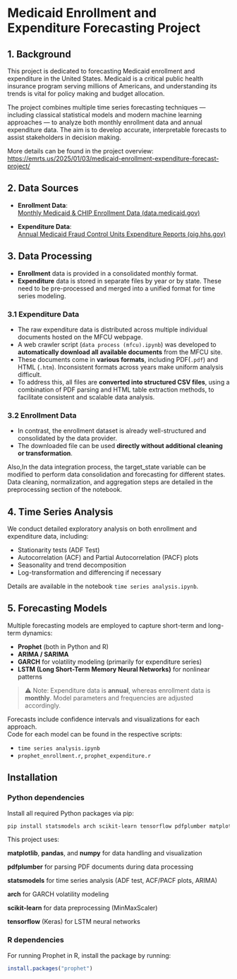 # Medicaid Enrollment and Expenditure Forecasting Project

## 1. Background

This project is dedicated to forecasting Medicaid enrollment and expenditure in the United States. Medicaid is a critical public health insurance program serving millions of Americans, and understanding its trends is vital for policy making and budget allocation.

The project combines multiple time series forecasting techniques — including classical statistical models and modern machine learning approaches — to analyze both monthly enrollment data and annual expenditure data. The aim is to develop accurate, interpretable forecasts to assist stakeholders in decision making.

More details can be found in the project overview:  
https://emrts.us/2025/01/03/medicaid-enrollment-expenditure-forecast-project/

## 2. Data Sources

- **Enrollment Data**:  
  [Monthly Medicaid & CHIP Enrollment Data (data.medicaid.gov)](https://data.medicaid.gov/dataset/6165f45b-ca93-5bb5-9d06-db29c692a360/data)
  
- **Expenditure Data**:  
  [Annual Medicaid Fraud Control Units Expenditure Reports (oig.hhs.gov)](https://oig.hhs.gov/fraud/medicaid-fraud-control-units-mfcu/)

## 3. Data Processing

- **Enrollment** data is provided in a consolidated monthly format.  
- **Expenditure** data is stored in separate files by year or by state. These need to be pre-processed and merged into a unified format for time series modeling.

### 3.1 Expenditure Data

- The raw expenditure data is distributed across multiple individual documents hosted on the MFCU webpage.
- A web crawler script (`data process (mfcu).ipynb`) was developed to **automatically download all available documents** from the MFCU site.
- These documents come in **various formats**, including PDF(`.pdf`) and HTML (`.htm`). Inconsistent formats across years make uniform analysis difficult.
- To address this, all files are **converted into structured CSV files**, using a combination of PDF parsing and HTML table extraction methods, to facilitate consistent and scalable data analysis.

### 3.2 Enrollment Data

- In contrast, the enrollment dataset is already well-structured and consolidated by the data provider.
- The downloaded file can be used **directly without additional cleaning or transformation**.

Also,In the data integration process, the target_state variable can be modified to perform data consolidation and forecasting for different states.
Data cleaning, normalization, and aggregation steps are detailed in the preprocessing section of the notebook.

## 4. Time Series Analysis

We conduct detailed exploratory analysis on both enrollment and expenditure data, including:

- Stationarity tests (ADF Test)
- Autocorrelation (ACF) and Partial Autocorrelation (PACF) plots
- Seasonality and trend decomposition
- Log-transformation and differencing if necessary

Details are available in the notebook `time series analysis.ipynb`.

## 5. Forecasting Models

Multiple forecasting models are employed to capture short-term and long-term dynamics:

- **Prophet** (both in Python and R)
- **ARIMA / SARIMA**
- **GARCH** for volatility modeling (primarily for expenditure series)
- **LSTM (Long Short-Term Memory Neural Networks)** for nonlinear patterns

> ⚠️ Note: Expenditure data is **annual**, whereas enrollment data is **monthly**. Model parameters and frequencies are adjusted accordingly.

Forecasts include confidence intervals and visualizations for each approach.  
Code for each model can be found in the respective scripts:

- `time series analysis.ipynb`
- `prophet_enrollment.r`, `prophet_expenditure.r`

## Installation

### Python dependencies

Install all required Python packages via pip:

```bash
pip install statsmodels arch scikit-learn tensorflow pdfplumber matplotlib pandas numpy
```

This project uses:

**matplotlib**, **pandas**, and **numpy** for data handling and visualization

**pdfplumber** for parsing PDF documents during data processing

**statsmodels** for time series analysis (ADF test, ACF/PACF plots, ARIMA)

**arch** for GARCH volatility modeling

**scikit-learn** for data preprocessing (MinMaxScaler)

**tensorflow** (Keras) for LSTM neural networks

### R dependencies

For running Prophet in R, install the package by running:

```r
install.packages("prophet")
```

